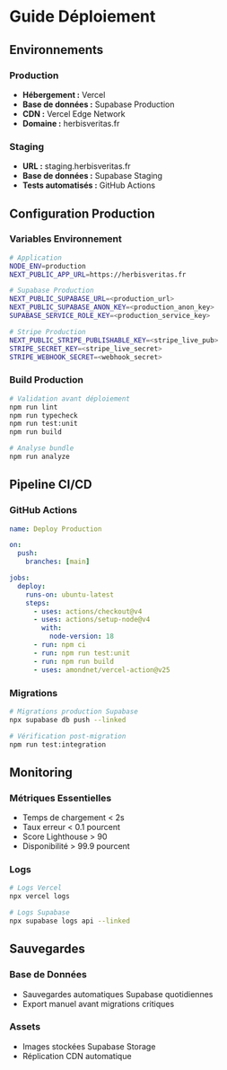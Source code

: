 # Guide Déploiement

## Environnements

### Production
- **Hébergement :** Vercel
- **Base de données :** Supabase Production
- **CDN :** Vercel Edge Network
- **Domaine :** herbisveritas.fr

### Staging
- **URL :** staging.herbisveritas.fr
- **Base de données :** Supabase Staging
- **Tests automatisés :** GitHub Actions

## Configuration Production

### Variables Environnement
```bash
# Application
NODE_ENV=production
NEXT_PUBLIC_APP_URL=https://herbisveritas.fr

# Supabase Production
NEXT_PUBLIC_SUPABASE_URL=<production_url>
NEXT_PUBLIC_SUPABASE_ANON_KEY=<production_anon_key>
SUPABASE_SERVICE_ROLE_KEY=<production_service_key>

# Stripe Production
NEXT_PUBLIC_STRIPE_PUBLISHABLE_KEY=<stripe_live_pub>
STRIPE_SECRET_KEY=<stripe_live_secret>
STRIPE_WEBHOOK_SECRET=<webhook_secret>
```

### Build Production
```bash
# Validation avant déploiement
npm run lint
npm run typecheck
npm run test:unit
npm run build

# Analyse bundle
npm run analyze
```

## Pipeline CI/CD

### GitHub Actions
```yaml
name: Deploy Production

on:
  push:
    branches: [main]

jobs:
  deploy:
    runs-on: ubuntu-latest
    steps:
      - uses: actions/checkout@v4
      - uses: actions/setup-node@v4
        with:
          node-version: 18
      - run: npm ci
      - run: npm run test:unit
      - run: npm run build
      - uses: amondnet/vercel-action@v25
```

### Migrations
```bash
# Migrations production Supabase
npx supabase db push --linked

# Vérification post-migration
npm run test:integration
```

## Monitoring

### Métriques Essentielles
- Temps de chargement < 2s
- Taux erreur < 0.1 pourcent
- Score Lighthouse > 90
- Disponibilité > 99.9 pourcent

### Logs
```bash
# Logs Vercel
npx vercel logs

# Logs Supabase
npx supabase logs api --linked
```

## Sauvegardes

### Base de Données
- Sauvegardes automatiques Supabase quotidiennes
- Export manuel avant migrations critiques

### Assets
- Images stockées Supabase Storage
- Réplication CDN automatique